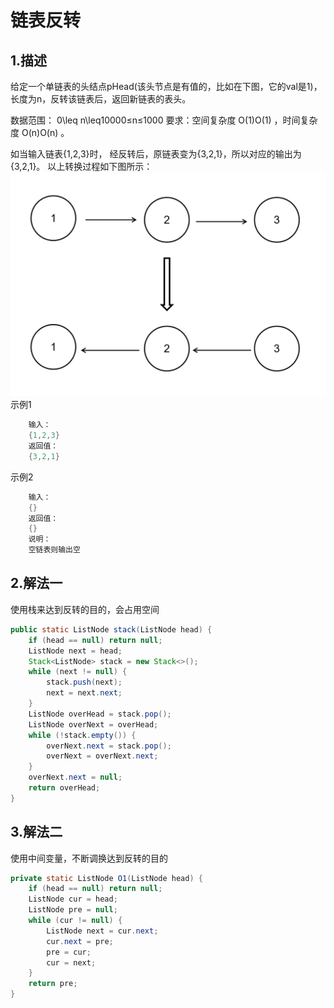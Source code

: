 # 链表反转

## 1.描述
给定一个单链表的头结点pHead(该头节点是有值的，比如在下图，它的val是1)，长度为n，反转该链表后，返回新链表的表头。

数据范围： 0\leq n\leq10000≤n≤1000
要求：空间复杂度 O(1)O(1) ，时间复杂度 O(n)O(n) 。

如当输入链表{1,2,3}时，
经反转后，原链表变为{3,2,1}，所以对应的输出为{3,2,1}。
以上转换过程如下图所示：
![](./img/backlist/2022-03-01-23-31-08.png)
示例1
```java
    输入：
    {1,2,3}
    返回值：
    {3,2,1}
```
示例2
```java
    输入：
    {}
    返回值：
    {}
    说明：
    空链表则输出空 
```

## 2.解法一
使用栈来达到反转的目的，会占用空间
```java
public static ListNode stack(ListNode head) {
    if (head == null) return null;
    ListNode next = head;
    Stack<ListNode> stack = new Stack<>();
    while (next != null) {
        stack.push(next);
        next = next.next;
    }
    ListNode overHead = stack.pop();
    ListNode overNext = overHead;
    while (!stack.empty()) {
        overNext.next = stack.pop();
        overNext = overNext.next;
    }
    overNext.next = null;
    return overHead;
}
```

## 3.解法二
使用中间变量，不断调换达到反转的目的
```java
private static ListNode O1(ListNode head) {
    if (head == null) return null;
    ListNode cur = head;
    ListNode pre = null;
    while (cur != null) {
        ListNode next = cur.next;
        cur.next = pre;
        pre = cur;
        cur = next;
    }
    return pre;
}
```